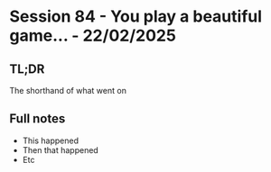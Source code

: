 # Session 84 - You play a beautiful game... - 22/02/2025
## TL;DR
The shorthand of what went on

## Full notes
+ This happened
+ Then that happened
+ Etc